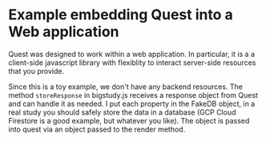 # Example embedding Quest into a Web application

Quest was designed to work within a web application. In particular, it is a a client-side javascript library with flexiblity to interact server-side resources that you provide.

Since this is a toy example, we don't have any backend resources. The method `storeResponse` in bigstudy.js receives a response object from Quest and can handle it as needed. I put each property in the FakeDB object, in a real study you should safely store the data in a database (GCP Cloud Firestore is a good example, but whatever you like). The object is passed into quest via an object passed to the render method.
